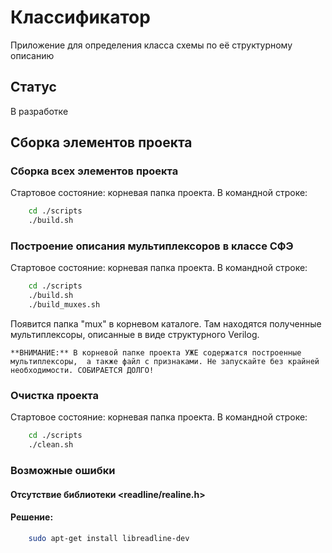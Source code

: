 # Классификатор

Приложение для определения класса схемы по её структурному описанию

## Статус

В разработке

## Сборка элементов проекта

### Сборка всех элементов проекта

Стартовое состояние: корневая папка проекта. В командной строке:

```bash
    cd ./scripts
    ./build.sh
```

### Построение описания мультиплексоров в классе СФЭ

Стартовое состояние: корневая папка проекта. В командной строке:

```bash
    cd ./scripts
    ./build.sh
    ./build_muxes.sh
```
Появится папка "mux" в корневом каталоге. Там находятся полученные мультиплексоры, 
описанные в виде структурного Verilog.

`**ВНИМАНИЕ:** В корневой папке проекта УЖЕ содержатся построенные мультиплексоры, 
а также файл с признаками. Не запускайте без крайней необходимости. СОБИРАЕТСЯ ДОЛГО!`

### Очистка проекта

Стартовое состояние: корневая папка проекта. В командной строке:

```bash
    cd ./scripts
    ./clean.sh
```

### Возможные ошибки

#### Отсутствие библиотеки <readline/realine.h>
#### Решение:
```bash
    sudo apt-get install libreadline-dev 
```
